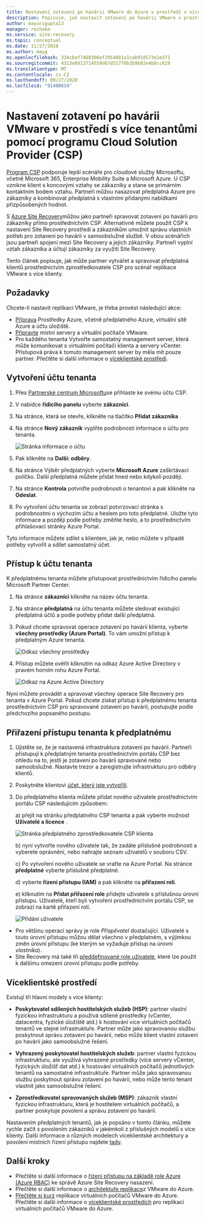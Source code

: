 ```yaml
---
title: Nastavení zotavení po havárii VMware do Azure v prostředí s více architekturami pomocí Site Recovery a programu poskytovatel cloudových řešení (CSP) | Microsoft Docs
description: Popisuje, jak nastavit zotavení po havárii VMware v prostředí s více klienty pomocí Azure Site Recovery.
author: mayurigupta13
manager: rochakm
ms.service: site-recovery
ms.topic: conceptual
ms.date: 11/27/2018
ms.author: mayg
ms.openlocfilehash: 334cbef7460306ef2954881a1cab918573e1e371
ms.sourcegitcommit: 4313e0d13714559d67d51770b2b9b92e4b0cc629
ms.translationtype: MT
ms.contentlocale: cs-CZ
ms.lasthandoff: 09/27/2020
ms.locfileid: "91400634"
---
```

# <a name="set-up-vmware-disaster-recovery-in-a-multi-tenancy-environment-with-the-cloud-solution-provider-csp-program"></a>Nastavení zotavení po havárii VMware v prostředí s více tenantůmi pomocí programu Cloud Solution Provider (CSP)

[Program CSP](https://partner.microsoft.com/cloud-solution-provider) podporuje lepší scénáře pro cloudové služby Microsoftu, včetně Microsoft 365, Enterprise Mobility Suite a Microsoft Azure. U CSP vznikne klient s koncovými vztahy se zákazníky a stane se primárním kontaktním bodem vztahu. Partneři můžou nasazovat předplatná Azure pro zákazníky a kombinovat předplatná s vlastními přidanými nabídkami přizpůsobených hodnot.

S [Azure Site Recovery](site-recovery-overview.md)můžou jako partneři spravovat zotavení po havárii pro zákazníky přímo prostřednictvím CSP. Alternativně můžete použít CSP k nastavení Site Recovery prostředí a zákazníkům umožnit správu vlastních potřeb pro zotavení po havárii v samoobslužné službě. V obou scénářích jsou partneři spojení mezi Site Recovery a jejich zákazníky. Partneři vyplní vztah zákazníka a účtují zákazníky za využití Site Recovery.

Tento článek popisuje, jak může partner vytvářet a spravovat předplatná klientů prostřednictvím zprostředkovatele CSP pro scénář replikace VMware s více klienty.

## <a name="prerequisites"></a>Požadavky

Chcete-li nastavit replikaci VMware, je třeba provést následující akce:

- [Příprava](tutorial-prepare-azure.md) Prostředky Azure, včetně předplatného Azure, virtuální sítě Azure a účtu úložiště.
- [Připravte](vmware-azure-tutorial-prepare-on-premises.md) místní servery a virtuální počítače VMware.
- Pro každého tenanta Vytvořte samostatný management server, která může komunikovat s virtuálními počítači klienta a servery vCenter. Přístupová práva k tomuto management server by měla mít pouze partner. Přečtěte si další informace o [víceklientské prostředí](vmware-azure-multi-tenant-overview.md).

## <a name="create-a-tenant-account"></a>Vytvoření účtu tenanta

1. Přes [Partnerské centrum Microsoftu](https://partnercenter.microsoft.com/)se přihlaste ke svému účtu CSP.
2. V nabídce **řídicího panelu** vyberte **zákazníci**.
3. Na stránce, která se otevře, klikněte na tlačítko **Přidat zákazníka** .
4. Na stránce **Nový zákazník** vyplňte podrobnosti informace o účtu pro tenanta.

    ![Stránka informace o účtu](./media/vmware-azure-multi-tenant-csp-disaster-recovery/customer-add-filled.png)

5. Pak klikněte na **Další: odběry**.
6. Na stránce Výběr předplatných vyberte **Microsoft Azure** zaškrtávací políčko. Další předplatná můžete přidat hned nebo kdykoli později.
7. Na stránce **Kontrola** potvrďte podrobnosti o tenantovi a pak klikněte na **Odeslat**.
8. Po vytvoření účtu tenanta se zobrazí potvrzovací stránka s podrobnostmi o výchozím účtu a heslem pro toto předplatné. Uložte tyto informace a později podle potřeby změňte heslo, a to prostřednictvím přihlašovací stránky Azure Portal.

Tyto informace můžete sdílet s klientem, jak je, nebo můžete v případě potřeby vytvořit a sdílet samostatný účet.

## <a name="access-the-tenant-account"></a>Přístup k účtu tenanta

K předplatnému tenanta můžete přistupovat prostřednictvím řídicího panelu Microsoft Partner Center.

1. Na stránce **zákazníci** klikněte na název účtu tenanta.
2. Na stránce **předplatná** na účtu tenanta můžete sledovat existující předplatná účtů a podle potřeby přidat další předplatná.
3. Pokud chcete spravovat operace zotavení po havárii klienta, vyberte **všechny prostředky (Azure Portal)**. To vám umožní přístup k předplatným Azure tenanta.

    ![Odkaz všechny prostředky](./media/vmware-azure-multi-tenant-csp-disaster-recovery/all-resources-select.png)  

4. Přístup můžete ověřit kliknutím na odkaz Azure Active Directory v pravém horním rohu Azure Portal.

    ![Odkaz na Azure Active Directory](./media/vmware-azure-multi-tenant-csp-disaster-recovery/aad-admin-display.png)

Nyní můžete provádět a spravovat všechny operace Site Recovery pro tenanta v Azure Portal. Pokud chcete získat přístup k předplatnému tenanta prostřednictvím CSP pro spravované zotavení po havárii, postupujte podle předchozího popsaného postupu.

## <a name="assign-tenant-access-to-the-subscription"></a>Přiřazení přístupu tenanta k předplatnému

1. Ujistěte se, že je nastavená infrastruktura zotavení po havárii. Partneři přistupují k předplatným tenanta prostřednictvím portálu CSP bez ohledu na to, jestli je zotavení po havárii spravované nebo samoobslužné. Nastavte trezor a zaregistrujte infrastrukturu pro odběry klientů.
2. Poskytněte klientovi [účet, který jste vytvořili](#create-a-tenant-account).
3. Do předplatného klienta můžete přidat nového uživatele prostřednictvím portálu CSP následujícím způsobem:

    a) přejít na stránku předplatného CSP tenanta a pak vyberte možnost **Uživatelé a licence** .

      ![Stránka předplatného zprostředkovatele CSP klienta](./media/vmware-azure-multi-tenant-csp-disaster-recovery/users-and-licences.png)

    b) nyní vytvořte nového uživatele tak, že zadáte příslušné podrobnosti a vyberete oprávnění, nebo nahrajte seznam uživatelů v souboru CSV.
    
    c) Po vytvoření nového uživatele se vraťte na Azure Portal. Na stránce **předplatné** vyberte příslušné předplatné.

    d) vyberte **řízení přístupu (IAM)** a pak klikněte na **přiřazení rolí**.

    e) kliknutím na **Přidat přiřazení role** přidejte uživatele s příslušnou úrovní přístupu. Uživatelé, kteří byli vytvořeni prostřednictvím portálu CSP, se zobrazí na kartě přiřazení rolí.

      ![Přidání uživatele](./media/vmware-azure-multi-tenant-csp-disaster-recovery/add-user-subscription.png)

- Pro většinu operací správy je role *Přispěvatel* dostačující. Uživatelé s touto úrovní přístupu můžou dělat všechno v předplatném, s výjimkou změn úrovní přístupu (ke kterým se vyžaduje přístup na úrovni *vlastníka*).
- Site Recovery má také tři [předdefinované role uživatele](site-recovery-role-based-linked-access-control.md), které lze použít k dalšímu omezení úrovní přístupu podle potřeby.

## <a name="multi-tenant-environments"></a>Víceklientské prostředí

Existují tři hlavní modely s více klienty:

* **Poskytovatel sdílených hostitelských služeb (HSP)**: partner vlastní fyzickou infrastrukturu a používá sdílené prostředky (vCenter, datacentra, fyzické úložiště atd.) k hostování více virtuálních počítačů tenantů ve stejné infrastruktuře. Partner může jako spravovanou službu poskytnout správu zotavení po havárii, nebo může klient vlastní zotavení po havárii jako samoobslužné řešení.

* **Vyhrazený poskytovatel hostitelských služeb**: partner vlastní fyzickou infrastrukturu, ale využívá vyhrazené prostředky (více servery vCenter, fyzických úložišť dat atd.) k hostování virtuálních počítačů jednotlivých tenantů na samostatné infrastruktuře. Partner může jako spravovanou službu poskytnout správu zotavení po havárii, nebo může tento tenant vlastnit jako samoobslužné řešení.

* **Zprostředkovatel spravovaných služeb (MSP)**: zákazník vlastní fyzickou infrastrukturu, která je hostitelem virtuálních počítačů, a partner poskytuje povolení a správu zotavení po havárii.

Nastavením předplatných tenantů, jak je popsáno v tomto článku, můžete rychle začít s povolením zákazníků v jakémkoli z příslušných modelů s více klienty. Další informace o různých modelech víceklientské architektury a povolení místních řízení přístupu najdete [tady](vmware-azure-multi-tenant-overview.md).

## <a name="next-steps"></a>Další kroky
- Přečtěte si další informace o [řízení přístupu na základě role Azure (Azure RBAC)](site-recovery-role-based-linked-access-control.md) ke správě Azure Site Recovery nasazení.
- Přečtěte si další informace o [architektuře replikace](vmware-azure-architecture.md)z VMware do Azure.
- [Přečtěte si kurz](vmware-azure-tutorial.md) replikace virtuálních počítačů VMware do Azure.
Přečtěte si další informace o [víceklientské prostředích](vmware-azure-multi-tenant-overview.md) pro replikaci virtuálních počítačů VMware do Azure.
